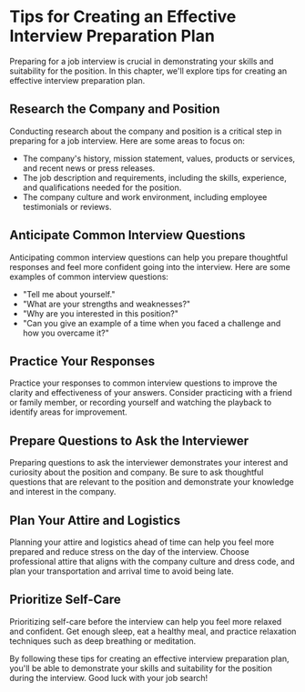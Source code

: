 Tips for Creating an Effective Interview Preparation Plan
=================================================================================================

Preparing for a job interview is crucial in demonstrating your skills and suitability for the position. In this chapter, we'll explore tips for creating an effective interview preparation plan.

Research the Company and Position
---------------------------------

Conducting research about the company and position is a critical step in preparing for a job interview. Here are some areas to focus on:

* The company's history, mission statement, values, products or services, and recent news or press releases.
* The job description and requirements, including the skills, experience, and qualifications needed for the position.
* The company culture and work environment, including employee testimonials or reviews.

Anticipate Common Interview Questions
-------------------------------------

Anticipating common interview questions can help you prepare thoughtful responses and feel more confident going into the interview. Here are some examples of common interview questions:

* "Tell me about yourself."
* "What are your strengths and weaknesses?"
* "Why are you interested in this position?"
* "Can you give an example of a time when you faced a challenge and how you overcame it?"

Practice Your Responses
-----------------------

Practice your responses to common interview questions to improve the clarity and effectiveness of your answers. Consider practicing with a friend or family member, or recording yourself and watching the playback to identify areas for improvement.

Prepare Questions to Ask the Interviewer
----------------------------------------

Preparing questions to ask the interviewer demonstrates your interest and curiosity about the position and company. Be sure to ask thoughtful questions that are relevant to the position and demonstrate your knowledge and interest in the company.

Plan Your Attire and Logistics
------------------------------

Planning your attire and logistics ahead of time can help you feel more prepared and reduce stress on the day of the interview. Choose professional attire that aligns with the company culture and dress code, and plan your transportation and arrival time to avoid being late.

Prioritize Self-Care
--------------------

Prioritizing self-care before the interview can help you feel more relaxed and confident. Get enough sleep, eat a healthy meal, and practice relaxation techniques such as deep breathing or meditation.

By following these tips for creating an effective interview preparation plan, you'll be able to demonstrate your skills and suitability for the position during the interview. Good luck with your job search!
